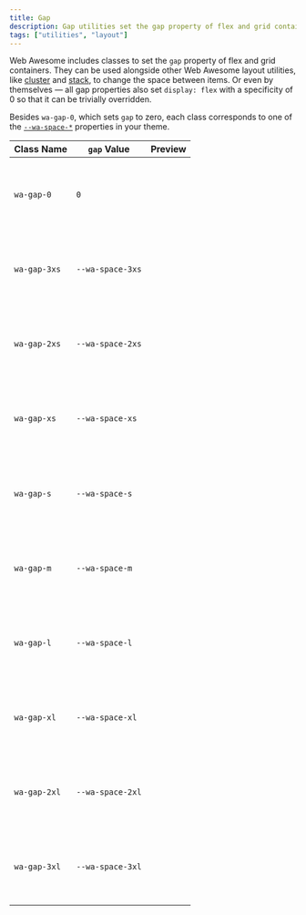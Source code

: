 ```yaml
---
title: Gap
description: Gap utilities set the gap property of flex and grid containers, like other Web Awesome layout utilities.
tags: ["utilities", "layout"]
---
```


<style>
  .preview-block {
    aspect-ratio: 1 / 1;
    background-color: var(--wa-color-neutral-fill-loud);
    border-radius: var(--wa-border-radius-s);
    min-block-size: 1.5em;
  }
</style>

Web Awesome includes classes to set the `gap` property of flex and grid containers. They can be used alongside other Web Awesome layout utilities, like [cluster](/docs/layout/cluster) and [stack](/docs/layout/stack), to change the space between items.
Or even by themselves — all gap properties also set `display: flex` with a specificity of 0 so that it can be trivially overridden.

Besides `wa-gap-0`, which sets `gap` to zero, each class corresponds to one of the [`--wa-space-*`](/docs/theming/space) properties in your theme.

| Class Name   | `gap` Value      | Preview                                                                                                     |
| ------------ | ---------------- | ----------------------------------------------------------------------------------------------------------- |
| `wa-gap-0`   | `0`              | <div class="wa-cluster wa-gap-0"><div class="preview-block"></div><div class="preview-block"></div></div>   |
| `wa-gap-3xs` | `--wa-space-3xs` | <div class="wa-cluster wa-gap-3xs"><div class="preview-block"></div><div class="preview-block"></div></div> |
| `wa-gap-2xs` | `--wa-space-2xs` | <div class="wa-cluster wa-gap-2xs"><div class="preview-block"></div><div class="preview-block"></div></div> |
| `wa-gap-xs`  | `--wa-space-xs`  | <div class="wa-cluster wa-gap-xs"><div class="preview-block"></div><div class="preview-block"></div></div>  |
| `wa-gap-s`   | `--wa-space-s`   | <div class="wa-cluster wa-gap-s"><div class="preview-block"></div><div class="preview-block"></div></div>   |
| `wa-gap-m`   | `--wa-space-m`   | <div class="wa-cluster wa-gap-m"><div class="preview-block"></div><div class="preview-block"></div></div>   |
| `wa-gap-l`   | `--wa-space-l`   | <div class="wa-cluster wa-gap-l"><div class="preview-block"></div><div class="preview-block"></div></div>   |
| `wa-gap-xl`  | `--wa-space-xl`  | <div class="wa-cluster wa-gap-xl"><div class="preview-block"></div><div class="preview-block"></div></div>  |
| `wa-gap-2xl` | `--wa-space-2xl` | <div class="wa-cluster wa-gap-2xl"><div class="preview-block"></div><div class="preview-block"></div></div> |
| `wa-gap-3xl` | `--wa-space-3xl` | <div class="wa-cluster wa-gap-3xl"><div class="preview-block"></div><div class="preview-block"></div></div> |

